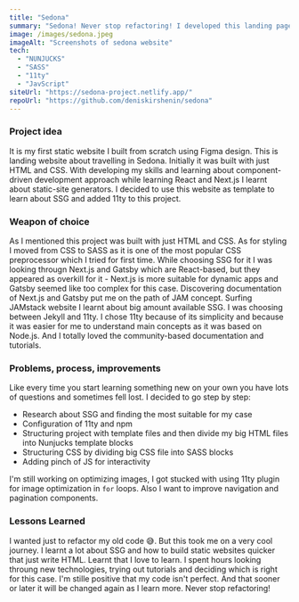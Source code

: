 ```yaml
---
title: "Sedona"
summary: "Sedona! Never stop refactoring! I developed this landing page as my first website with plain HTML & CSS. Then pimped it using NUNJUCKS and 11ty for structure, SASS for styling and pinch of JS to bring it to life."
image: /images/sedona.jpeg
imageAlt: "Screenshots of sedona website"
tech:
  - "NUNJUCKS"
  - "SASS"
  - "11ty"
  - "JavScript"
siteUrl: "https://sedona-project.netlify.app/"
repoUrl: "https://github.com/deniskirshenin/sedona"
---
```


### Project idea

It is my first static website I built from scratch using Figma design. This is landing website about travelling in Sedona. Initially it was built with just HTML and CSS. With developing my skills and learning about component-driven development approach while learning React and Next.js I learnt about static-site generators. I decided to use this website as template to learn about SSG and added 11ty to this project.

### Weapon of choice

As I mentioned this project was built with just HTML and CSS. As for styling I moved from CSS to SASS as it is one of the most popular CSS preprocessor which I tried for first time. While choosing SSG for it I was looking througn Next.js and Gatsby which are React-based, but they appeared as overkill for it - Next.js is more suitable for dynamic apps and Gatsby seemed like too complex for this case. Discovering documentation of Next.js and Gatsby put me on the path of JAM concept. Surfing JAMstack website I learnt about big amount available SSG. I was choosing between Jekyll and 11ty. I chose 11ty because of its simplicity and because it was easier for me to understand main concepts as it was based on Node.js. And I totally loved the community-based documentation and tutorials.

### Problems, process, improvements

Like every time you start learning something new on your own you have lots of questions and sometimes fell lost. I decided to go step by step:
- Research about SSG and finding the most suitable for my case
- Configuration of 11ty and npm
- Structuring project with template files and then divide my big HTML files into Nunjucks template blocks
- Structuring CSS by dividing big CSS file into SASS blocks
- Adding pinch of JS for interactivity

I'm still working on optimizing images, I got stucked with using 11ty plugin for image optimization in `for` loops.
Also I want to improve navigation and pagination components.

### Lessons Learned

I wanted just to refactor my old code 😅. But this took me on a very cool journey. I learnt a lot about SSG and how to build static websites quicker that just write HTML. Learnt that I love to learn. I spent hours looking throung new technologies, trying out tutorials and deciding which is right for this case. I'm stille positive that my code isn't perfect. And that sooner or later it will be changed again as I learn more. Never stop refactoring!